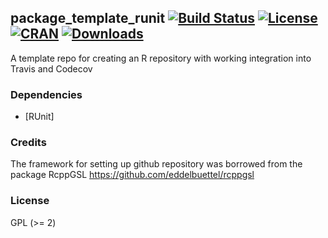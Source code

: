 ## package_template_runit [![Build Status](https://travis-ci.org/cloudcello/package_template.svg)](https://travis-ci.org/cloudcello/package_template) [![License](http://img.shields.io/badge/license-GPL%20%28%3E=%202%29-brightgreen.svg?style=flat)](http://www.gnu.org/licenses/gpl-2.0.html) [![CRAN](http://www.r-pkg.org/badges/version/package_template)](http://cran.rstudio.com/package=package_template) [![Downloads](http://cranlogs.r-pkg.org/badges/package_template?color=brightgreen)](http://www.r-pkg.org/pkg/package_template)

A template repo for creating an R repository with working integration into Travis and Codecov  


### Dependencies  

- [RUnit]

### Credits
               
The framework for setting up github repository was borrowed from the package RcppGSL
https://github.com/eddelbuettel/rcppgsl

### License

GPL (>= 2)

